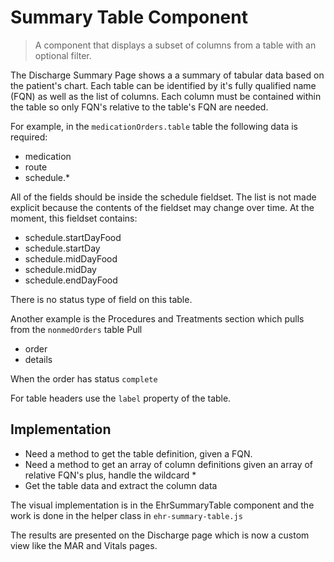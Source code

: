 # Summary Table Component

> A component that displays a subset of columns from a table with an optional filter.

The Discharge Summary Page shows a a summary of tabular data based on the patient's chart.
Each table can be identified by it's fully qualified name (FQN) as well as the list of columns. Each column
must be contained within the table so only FQN's relative to the table's FQN are needed.

For example, in the ```medicationOrders.table``` table the following data is required:
- medication
- route
- schedule.*

All of the fields should be inside the schedule fieldset. The list is not made
explicit because the contents of the fieldset may change over time. At the moment, this fieldset contains:
- schedule.startDayFood
- schedule.startDay
- schedule.midDayFood
- schedule.midDay
- schedule.endDayFood

There is no status type of field on this table.

Another example is the Procedures and Treatments section which pulls from the ```nonmedOrders``` table
Pull
- order
- details

When the order has status ```complete```

For table headers use the ```label``` property of the table.

## Implementation

- Need a method to get the table definition, given a FQN.
- Need a method to get an array of column definitions given an array of relative FQN's plus, handle the wildcard *
- Get the table data and extract the column data

The visual implementation is in the EhrSummaryTable component and the work is done in the helper class in ```ehr-summary-table.js```

The results are presented on the Discharge page which is now a custom view like the MAR and Vitals pages.